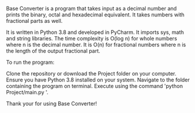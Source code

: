 Base Converter is a program that takes input as a decimal number and prints the binary, octal and hexadecimal equivalent. It takes numbers with fractional parts as well.

It is written in Python 3.8 and developed in PyCharm. It imports sys, math and string libraries. The time complexity is O(log n) for whole numbers where n is the decimal number. It is O(n) for fractional numbers where n is the length of the output fractional part.

To run the program:

Clone the repository or download the Project folder on your computer. Ensure you have Python 3.8 installed on your system. Navigate to the folder containing the program on terminal. Execute using the command 'python Project/main.py <decimal number>'.

Thank your for using Base Converter!
